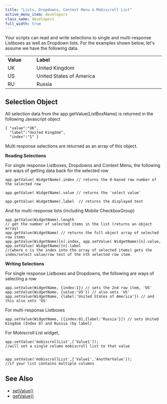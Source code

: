 ```yaml
---
title: "Lists, Dropdowns, Context Menu & Mobiscroll List"
active_menu_item: developers
class_name: developers
full_width: true
---
```



Your scripts can read and write selections to single and multi-response Listboxes as well as Dropdown lists. For the examples shown below, let's assume we have the following data.

<table>
<tr>
<td width="58">
  <strong>Value</strong>

</td>
<td width="24">
</td>
<td width="798">
  <strong>Label</strong>

</td>
</tr>
<tr>
<td width="58">
UK

</td>
<td width="24">
</td>
<td width="798">
United Kingdom

</td>
</tr>
<tr>
<td width="58">
US

</td>
<td width="24">
</td>
<td width="798">
United States of America

</td>
</tr>
<tr>
<td width="58">
RU

</td>
<td width="24">
</td>
<td width="798">
Russia

</td>
</tr>
</table>

## Selection Object

All selection data from the app.getValue(ListBoxName) is returned in the following Javascript object

    { "value":"UK",
      "label":"United Kingdom",
      "index":"1" }
      
 Multi response selections are returned as an array of this object.

**Reading Selections**

For single response Listboxes, Dropdowns and Context Menu, the following are ways of getting data back for the selected row  

    app.getValue( WidgetName).index // returns the 0-based row number of the selected row
     
    app.getValue( WidgetName).value // returns the 'select value'
     
    app.getValue( WidgetName).label  // returns the displayed text
    
And for multi-response lists (including Mobile CheckboxGroup)  

    app.getValue(WidgetName).length 
    // get the number of selected items in the list (returns an object array)
    app.getValue(WidgetName) // returns the full object array of selected row items
    app.getValue(WidgetName)[n].index, app.setValue( WidgetName)[n].value, app.setValue( WidgetName)[n].label  
    //(where n is the index into the array of selected items) gets the index/select value/row text of the nth selected row item.
    
**Writing Selections**

For single response Listboxes and Dropdowns, the following are ways of selecting a row 

    app.setValue(WidgetName, {index:1}) // sets the 2nd row item, 'US'
    app.setValue(WidgetName, {value:'US'}) // also sets 'US'
    app.setValue(WidgetName, {label:'United States of America'}) // and this also sets 'US'
    
For multi-response Listboxes  
    
    app.setValue(WidgetName, [{index:0},{label:'Russia'}]) // sets United Kingdom (Index 0) and Russia (by label)
    
For Mobiscroll List widget,   
    
    app.setValue('mobiscrollList',['Value1']);  
    //will set a single column mobiscroll list to that value 
     
     
    app.setValue('mobiscrollList',['Value1','AnotherValue']); 
    //if your list contains multiple columns
   

## See Also

 - [setValue()](/developers/documentation/scripting-apis/client-api/widget-data-state-manipulation/refsetvalue)
 - [getValue()](/developers/documentation/scripting-apis/client-api/widget-data-state-manipulation/refgetvalue)

